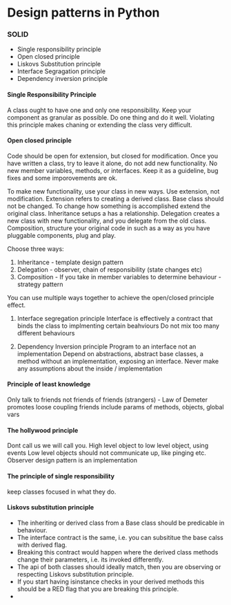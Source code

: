 # Design patterns in Python

### SOLID 
  - Single responsibility principle
  - Open closed principle
  - Liskovs Substitution principle
  - Interface Segragation principle
  - Dependency inversion principle
  
#### Single Responsibility Principle 

A class ought to have one and only one responsibility. Keep your component as granular as possible. Do one thing and do it well. 
Violating this principle makes chaning or extending the class very difficult. 

#### Open closed principle

Code should be open for extension, but closed for modification. Once you have written a class, try to leave it alone, do not add new functionality. No new member 
variables, methods, or interfaces. Keep it as a guideline, bug fixes and some imporovements are ok.

To make new functionality, use your class in new ways. Use extension, not modification. Extension refers to creating a derived class. Base class should not be changed.
To change how something is accomplished extend the original class. Inheritance setups a has a relationship. Delegation creates a new class with new functionality, and you 
delegate from the old class. Composition, structure your original code in such as a way as you have pluggable components, plug and play.

Choose three ways:
1. Inheritance - template design pattern
2. Delegation - observer, chain of responsibility (state changes etc)
3. Composition - If you take in member variables to determine behaviour - strategy pattern

You can use multiple ways together to achieve the open/closed principle effect.


1. Interface segregation principle
Interface is effectively a contract that binds the class to implmenting certain beahviours
Do not mix too many different behaviours

2. Dependency Inversion principle
Program to an interface not an implementation
Depend on abstractions, abstract base classes, a method without an implementation, exposing an interface.
Never make any assumptions about the inside / implementation
   


#### Principle of least knowledge
Only talk to friends not friends of friends (strangers) - Law of Demeter
promotes loose coupling
friends include params of methods, objects, global vars

#### The hollywood principle
Dont call us we will call you.
High level object to low level object, using events
Low level objects should not communicate up, like pinging etc.
Observer design pattern is an implementation

#### The principle of single responsibility

keep classes focused in what they do.



#### Liskovs substitution principle
- The inheriting or derived class from a Base class should be predicable in behaviour.
- The interface contract is the same, i.e. you can subsititue the base calss with derived flag.
- Breaking this contract would happen where the derived class methods change their parameters, i.e. its invoked differently.
- The api of both classes should ideally match, then you are observing or respecting Liskovs substitution principle.
- If you start having isinstance checks in your derived methods this should be a RED flag that you are breaking this principle.
- 









  
